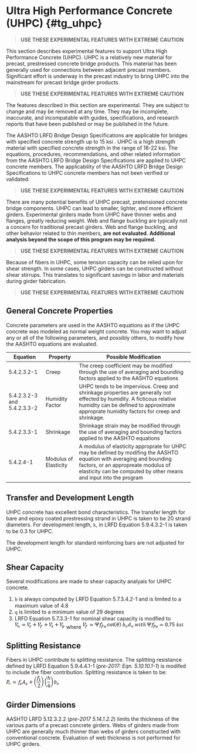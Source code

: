 Ultra High Performance Concrete (UHPC) {#tg_uhpc}
======================================
> **USE THESE EXPERIMENTAL FEATURES WITH EXTREME CAUTION**

This section describes experimental features to support Ultra High Performance Concrete (UHPC). UHPC is a relatively new material for precast, prestressed concrete bridge products. This material has been generally used for connections between adjacent precast members. Significant effort is underway in the precast industry to bring UHPC into the mainstream for precast bridge girder products.

> **USE THESE EXPERIMENTAL FEATURES WITH EXTREME CAUTION**

The features described in this section are experimental. They are subject to change and may be removed at any time. They may be incomplete, inaccurate, and incompatable with guides, specifications, and research reports that have been published or may be published in the future.

The AASHTO LRFD Bridge Design Specifications are applicable for bridges with specified concrete strength up to 15 ksi . UHPC is a high strength material with specified concrete strength in the range of 18-22 ksi. The equations, procedures, recommendations, and other related information from the AASHTO LRFD Bridge Design Specifications are applied to UHPC concrete members. The applicability of the AASHTO LRFD Bridge Design Specifications to UHPC concrete members has not been verified or validated. 

> **USE THESE EXPERIMENTAL FEATURES WITH EXTREME CAUTION**

There are many potential benefits of UHPC precast, pretensioned concrete bridge components. UHPC can lead to smaller, lighter, and more efficient girders. Experimental girders made from UHPC have thinner webs and flanges, greatly reducing weight. Web and flange buckling are typically not a concern for traditional precast girders. Web and flange buckling, and other behavior related to thin members, **are not evaluated**. **Additional analysis beyond the scope of this program may be required.**

> **USE THESE EXPERIMENTAL FEATURES WITH EXTREME CAUTION**

Because of fibers in UHPC, some tension capacity can be relied upon for shear strength. In some cases, UHPC girders can be constructed without shear stirrups. This translates to significant savings in labor and materials during girder fabrication.

> **USE THESE EXPERIMENTAL FEATURES WITH EXTREME CAUTION**

## General Concrete Properties
Concrete parameters are used in the AASHTO equations as if the UHPC concrete was modeled as normal weight concrete. You may want to adjust any or all of the following parameters, and possibly others, to modify how the AASHTO equations are evaluated.

Equation | Property | Possible Modification
-------------|------------------------|-------------------
5.4.2.3.2-1 | Creep | The creep coefficient may be modified through the use of averaging and bounding factors applied to the AASHTO equations
5.4.2.3.2-3 and 5.4.2.3.3-2 | Humidity Factor | UHPC tends to be impervious. Creep and shrinkage properties are generally not effected by humidity. A ficticous relative humidity can be defined to approximate approprate humidity factors for creep and shrinkage.
5.4.2.3.3-1 | Shrinkage | Shrinkage strain may be modified through the use of averaging and bounding factors applied to the AASHTO equations
5.4.2.4-1 | Modulus of Elasticity | A modulus of elasticity approprate for UHPC may be defined by modifing the AASHTO equation with averaging and bounding factors, or an appropreate modulus of elasticity can be computed by other means and input into the program

## Transfer and Development Length
UHPC concrete has excellent bond characteristics. The transfer length for bare and epoxy coated prestressing strand in UHPC is taken to be 20 strand diameters. For development length, <span style="font-family:Symbol">k</span>, in LRFD Equation 5.9.4.3.2-1 is taken to be 0.3 for UHPC.

The development length for standard reinforcing bars are not adjusted for UHPC.

## Shear Capacity
Several modifications are made to shear capacity analyais for UHPC concrete.

1. <span style="font-family:Symbol">b</span> is always computed by LRFD Equation 5.7.3.4.2-1 and is limited to a maximum value of 4.8
2. <span style="font-family:Symbol">q</span> is limited to a minimum value of 29 degrees
3. LRFD Equation 5.7.3.3-1 for nominal shear capacity is modfied to ![](.\Vn_UHPC.png) where ![](.\Vf.png)

## Splitting Resistance
Fibers in UHPC contribute to splitting resistance. The splitting resistance defined by LRFD Equation 5.9.4.4.1-1 (*pre-2017: Eqn. 5.10.10.1-1*) is modifed to include the fiber contribution. Splitting resistance is taken to be: ![](.\Pr_UHPC.png)

## Girder Dimensions
AASHTO LRFD 5.12.3.2.2 (*pre-2017 5.14.1.2.2*) limits the thickness of the various parts of a precast concrete girders. Webs of girders made from UHPC are generally much thinner than webs of girders constructed with conventional concrete. Evaluation of web thickness is not performed for UHPC girders.